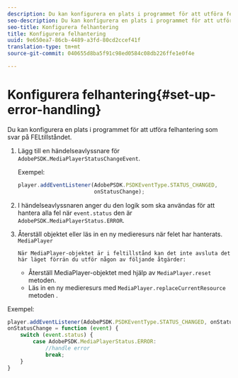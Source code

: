 ```yaml
---
description: Du kan konfigurera en plats i programmet för att utföra felhantering som svar på FELtillståndet.
seo-description: Du kan konfigurera en plats i programmet för att utföra felhantering som svar på FELtillståndet.
seo-title: Konfigurera felhantering
title: Konfigurera felhantering
uuid: 9e650ea7-86cb-4489-a3fd-80cd2ccef41f
translation-type: tm+mt
source-git-commit: 040655d8ba5f91c98ed0584c08db226ffe1e0f4e

---
```



# Konfigurera felhantering{#set-up-error-handling}

Du kan konfigurera en plats i programmet för att utföra felhantering som svar på FELtillståndet.

1. Lägg till en händelseavlyssnare för `AdobePSDK.MediaPlayerStatusChangeEvent`.

   Exempel:

   ```js
   player.addEventListener(AdobePSDK.PSDKEventType.STATUS_CHANGED, 
                           onStatusChange);
   ```

1. I händelseavlyssnaren anger du den logik som ska användas för att hantera alla fel när `event.status` den är `AdobePSDK.MediaPlayerStatus.ERROR`.
1. Återställ objektet eller läs in en ny medieresurs när felet har hanterats. `MediaPlayer`

       När MediaPlayer-objektet är i feltillstånd kan det inte avsluta det här läget förrän du utför någon av följande åtgärder:
   
   * Återställ MediaPlayer-objektet med hjälp av `MediaPlayer.reset` metoden.
   * Läs in en ny medieresurs med `MediaPlayer.replaceCurrentResource` metoden .

<!--<a id="example_342CA5A8CD7C45BD88233C5BDBB17220"></a>-->

Exempel:

```js
player.addEventListener(AdobePSDK.PSDKEventType.STATUS_CHANGED, onStatusChange); 
onStatusChange = function (event) { 
    switch (event.status) { 
        case AdobePSDK.MediaPlayerStatus.ERROR: 
            //handle error 
            break; 
    } 
} 
```

